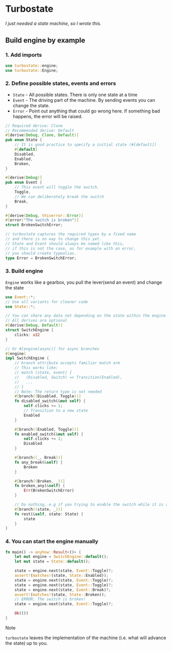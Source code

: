 # Turbostate

###### I just needed a state machine, so I wrote this.

## Build engine by example

### 1. Add imports

```rust
use turbostate::engine;
use turbostate::Engine;
```

### 2. Define possible states, events and errors

* `State` - All possible states. There is only one state at a time
* `Event` - The driving part of the machine. By sending events you can change the state.
* `Error` - Point out anything that could go wrong here. If something bad happens, the error will be raised.

```rust
// Required derive: Clone
// Recommended derive: Default
#[derive(Debug, Clone, Default)]
pub enum State {
	// It is good practice to specify a initial state (#[default])
	#[default]
	Disabled,
	Enabled,
	Broken,
}

#[derive(Debug)]
pub enum Event {
	// This event will toggle the switch.
	Toggle,
	// We can deliberately break the switch
	Break,
}

#[derive(Debug, thiserror::Error)]
#[error("The switch is broken")]
struct BrokenSwitchError;

// turbostate captures the required types by a fixed name
// and there is no way to change this yet.
// State and Event should always be named like this,
// if this is not the case, as for example with an error,
// you should create typealias.
type Error = BrokenSwitchError;
```

### 3. Build engine

`Engine` works like a gearbox, you pull the lever(send an event) and change the state

```rust
use Event::*;
// Use all variants for cleaner code
use State::*;

// You can share any data not depending on the state within the engine
// All derives are optional
#[derive(Debug, Default)]
struct SwitchEngine {
	clicks: u32
}

// Or #[engine(async)] for async branches
#[engine]
impl SwitchEngine {
	// branch attribute accepts familiar match arm
	// This works like:
	// match (state, event) {
	//   (Disabled, Switch) => Transition(Enabled),
	//   ...
	// }
	// Note: The return type is not needed
	#[branch((Disabled, Toggle))]
	fn disabled_switch(&mut self) {
		self.clicks += 1;
		// Transition to a new state
		Enabled
	}

	#[branch((Enabled, Toggle))]
	fn enabled_switch(&mut self) {
		self.clicks += 1;
		Disabled
	}

	#[branch((_, Break))]
	fn any_break(&self) {
		Broken
	}

	#[branch((Broken, _))]
	fn broken_any(&self) {
		Err(BrokenSwitchError)
	}

	// Do nothing, e.g if you trying to enable the switch while it is already enabled
	#[branch((state, _))]
	fn rest(&self, state: State) {
		state
	}
}
```

### 4. You can start the engine manually

```rust
fn main() -> anyhow::Result<()> {
	let mut engine = SwitchEngine::default();
	let mut state = State::default();

	state = engine.next(state, Event::Toggle)?;
	assert!(matches!(state, State::Enabled));
	state = engine.next(state, Event::Toggle)?;
	state = engine.next(state, Event::Toggle)?;
	state = engine.next(state, Event::Break)?;
	assert!(matches!(state, State::Broken));
	// ERROR: The switch is broken!
	state = engine.next(state, Event::Toggle)?;

	Ok(())
}
```

> [!Note]
> `turbostate` leaves the implementation of the machine (i.e. what will advance the state) up to you.
